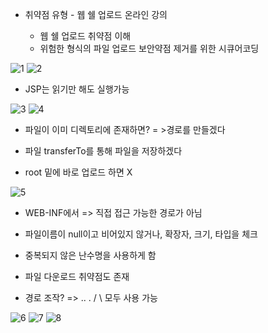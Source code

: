 - 취약점 유형 - 웹 쉘 업로드 온라인 강의

  -  웹 쉘 업로드 취약점 이해 
  - 위험한 형식의 파일 업로드 보안약점 제거를 위한 시큐어코딩 

![1](https://user-images.githubusercontent.com/11308147/69630956-c4202f00-1090-11ea-955d-7653e7256486.PNG)
![2](https://user-images.githubusercontent.com/11308147/69630957-c4202f00-1090-11ea-946b-8162f2923e15.PNG)

- JSP는 읽기만 해도 실행가능 

![3](https://user-images.githubusercontent.com/11308147/69630958-c4b8c580-1090-11ea-9d7a-605cd0c0ad8a.PNG)
![4](https://user-images.githubusercontent.com/11308147/69630960-c4b8c580-1090-11ea-9552-94e7480b8325.PNG)

- 파일이 이미 디렉토리에 존재하면? = >경로를 만들겠다
- 파일 transferTo를 통해 파일을 저장하겠다

- root 밑에 바로 업로드 하면 X

![5](https://user-images.githubusercontent.com/11308147/69630961-c4b8c580-1090-11ea-8d20-7d98d338fe76.PNG)

- WEB-INF에서 => 직접 접근 가능한 경로가 아님
- 파일이름이 null이고 비어있지 않거나, 확장자, 크기, 타입을 체크
- 중복되지 않은 난수명을 사용하게 함 

- 파일 다운로드 취약점도 존재

- 경로 조작? => ..  . / \ 모두 사용 가능 

![6](https://user-images.githubusercontent.com/11308147/69630963-c5515c00-1090-11ea-9d79-e751da1070ea.PNG)
![7](https://user-images.githubusercontent.com/11308147/69630965-c5515c00-1090-11ea-8eb5-90df85f1cd3f.PNG)
![8](https://user-images.githubusercontent.com/11308147/69630966-c5515c00-1090-11ea-890b-c1bef1985b97.PNG)
